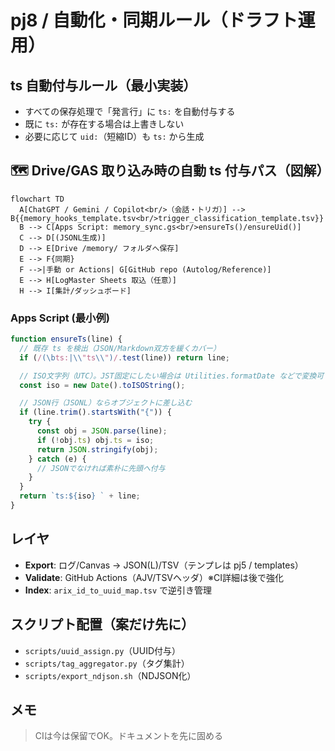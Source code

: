 # pj8 / 自動化・同期ルール（ドラフト運用）

## ts 自動付与ルール（最小実装）

- すべての保存処理で「発言行」に `ts:` を自動付与する
- 既に `ts:` が存在する場合は上書きしない
- 必要に応じて `uid:`（短縮ID）も `ts:` から生成

## 🗺️ Drive/GAS 取り込み時の自動 ts 付与パス（図解）

```mermaid
flowchart TD
  A[ChatGPT / Gemini / Copilot<br/>（会話・トリガ）] --> B{{memory_hooks_template.tsv<br/>trigger_classification_template.tsv}}
  B --> C[Apps Script: memory_sync.gs<br/>ensureTs()/ensureUid()]
  C --> D[(JSONL生成)]
  D --> E[Drive /memory/ フォルダへ保存]
  E --> F{同期}
  F -->|手動 or Actions| G[GitHub repo (Autolog/Reference)]
  E --> H[LogMaster Sheets 取込（任意）]
  H --> I[集計/ダッシュボード]
```

### Apps Script (最小例)

```javascript
function ensureTs(line) {
  // 既存 ts を検出（JSON/Markdown双方を緩くカバー）
  if (/(\bts:|\\"ts\\")/.test(line)) return line;

  // ISO文字列（UTC）。JST固定にしたい場合は Utilities.formatDate などで変換可
  const iso = new Date().toISOString();

  // JSON行（JSONL）ならオブジェクトに差し込む
  if (line.trim().startsWith("{")) {
    try {
      const obj = JSON.parse(line);
      if (!obj.ts) obj.ts = iso;
      return JSON.stringify(obj);
    } catch (e) {
      // JSONでなければ素朴に先頭へ付与
    }
  }
  return `ts:${iso} ` + line;
}
```

## レイヤ
- **Export**: ログ/Canvas → JSON(L)/TSV（テンプレは pj5 / templates）
- **Validate**: GitHub Actions（AJV/TSVヘッダ）※CI詳細は後で強化
- **Index**: `arix_id_to_uuid_map.tsv` で逆引き管理

## スクリプト配置（案だけ先に）
- `scripts/uuid_assign.py`（UUID付与）
- `scripts/tag_aggregator.py`（タグ集計）
- `scripts/export_ndjson.sh`（NDJSON化）

## メモ
> CIは今は保留でOK。ドキュメントを先に固める